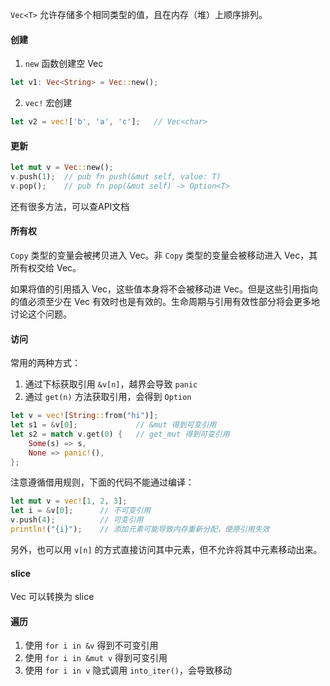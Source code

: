 `Vec<T>` 允许存储多个相同类型的值，且在内存（堆）上顺序排列。

#### 创建

1. `new` 函数创建空 Vec

```rust
let v1: Vec<String> = Vec::new();
```

2. `vec!` 宏创建

```rust
let v2 = vec!['b', 'a', 'c'];	// Vec<char>
```

#### 更新

```rust
let mut v = Vec::new();
v.push(1);	// pub fn push(&mut self, value: T)
v.pop();	// pub fn pop(&mut self) -> Option<T>
```

还有很多方法，可以查API文档

#### 所有权

`Copy` 类型的变量会被拷贝进入 Vec。非 `Copy` 类型的变量会被移动进入 Vec，其所有权交给 Vec。

如果将值的引用插入 Vec，这些值本身将不会被移动进 Vec。但是这些引用指向的值必须至少在 Vec 有效时也是有效的。生命周期与引用有效性部分将会更多地讨论这个问题。

#### 访问

常用的两种方式：

1. 通过下标获取引用 `&v[n]`，越界会导致 `panic`
2. 通过 `get(n)` 方法获取引用，会得到 `Option`

```rust
let v = vec![String::from("hi")];
let s1 = &v[0];				// &mut 得到可变引用
let s2 = match v.get(0) {	// get_mut 得到可变引用
    Some(s) => s,
    None => panic!(),
};
```

注意遵循借用规则，下面的代码不能通过编译：

```rust
let mut v = vec![1, 2, 3];
let i = &v[0];		// 不可变引用
v.push(4);			// 可变引用
println!("{i}");	// 添加元素可能导致内存重新分配，使原引用失效
```

另外，也可以用 `v[n]` 的方式直接访问其中元素，但不允许将其中元素移动出来。

#### slice

Vec 可以转换为 slice

#### 遍历

1. 使用 `for i in &v` 得到不可变引用
2. 使用 `for i in &mut v` 得到可变引用
3. 使用 `for i in v` 隐式调用 `into_iter()`，会导致移动
